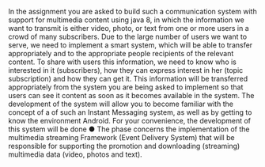 In the assignment you are asked to build such a communication system with support for
multimedia content using java 8, in which the information we want to
transmit is either video, photo, or text from one or more
users in a crowd of many subscribers. Due to the large number of
users we want to serve, we need to implement a smart
system, which will be able to transfer appropriately and to the appropriate people
recipients of the relevant content. To share with users this
information, we need to know who is interested in it
(subscribers), how they can express interest in her (topic subscription)
and how they can get it. This information will be transferred appropriately from
the system you are being asked to implement so that users can see it
content as soon as it becomes available in the system.
The development of the system will allow you to become familiar with the concept of a
of such an Instant Messaging system, as well as by getting to know the environment
Android. For your convenience, the development of this system will be done
● The phase concerns the implementation of the multimedia streaming Framework
(Event Delivery System) that will be responsible for supporting the promotion
and downloading (streaming) multimedia data (video, photos and
text).
